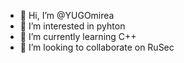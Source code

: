 - 👋 Hi, I’m @YUGOmirea
- 👀 I’m interested in pyhton
- 🌱 I’m currently learning C++
- 💞️ I’m looking to collaborate on RuSec

<!---
YUGOmirea/YUGOmirea is a ✨ special ✨ repository because its `README.md` (this file) appears on your GitHub profile.
You can click the Preview link to take a look at your changes.
--->
